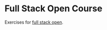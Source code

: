 Full Stack Open Course
==============================

Exercises for [full stack open](https://fullstackopen.com).
